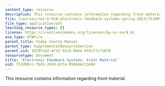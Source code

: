 ```yaml
---
content_type: resource
description: This resource contains information regarding front material.
file: /courses/res-6-010-electronic-feedback-systems-spring-2013/753d09cc7bd1265082fa098944c13444_MITRES_6-010S13_frnt_mater.pdf
file_type: application/pdf
learning_resource_types: []
license: https://creativecommons.org/licenses/by-nc-sa/4.0/
ocw_type: OCWFile
parent_title: Video Course Manual
parent_type: SupplementalResourceSection
parent_uid: 1870fed2-ef12-92c6-8bbe-9fdcf7c71870
resourcetype: Document
title: 'Electronic Feedback Systems: Front Material'
uid: 753d09cc-7bd1-2650-82fa-098944c13444
---
```

This resource contains information regarding front material.